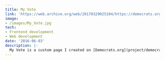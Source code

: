 ```yaml
---
title: My Vote
link: 'https://web.archive.org/web/20170329025104/https://democrats.org/my-vote'
image:
- /images/My_Vote.jpg
tech:
- Frontend development
- Web development
date: '2016-06-03'
description: |-
  My Vote is a custom page I created on [Democrats.org](project/democratsorg). It allows users to create custom images that can be easily shared on Facebook and Twitter. The page serves as a frontend for a custom image generator,Tanto, which was created by my brilliant colleague Sophia Peaslee. I simply created the buttons and made sure the endpoints connected. Each image generated also creates a website so that Facebook and Twitter can display the custom image from the meta text when users shared it to their channels.  
---
```

